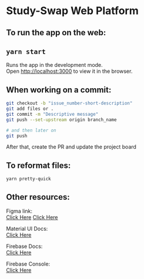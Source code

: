 # Study-Swap Web Platform

## To run the app on the web:

## `yarn start`

Runs the app in the development mode.<br />
Open [http://localhost:3000](http://localhost:3000) to view it in the browser.

## When working on a commit:

```bash
git checkout -b "issue_number-short-description"
git add files or .
git commit -m "Descriptive message"
git push --set-upstream origin branch_name

# and then later on
git push
```

After that, create the PR and update the project board

## To reformat files:

`yarn pretty-quick`

## Other resources:

Figma link: <br />
<a href="https://www.figma.com/file/8zw3KBGDJYy8gjxdvF6eYt/StudySwap-Mockup?node-id=0%3A1" target="_blank">Click Here</a>
[Click Here](https://www.figma.com/file/8zw3KBGDJYy8gjxdvF6eYt/StudySwap-Mockup?node-id=0%3A1)

Material UI Docs: <br />
[Click Here](https://material-ui.com/)

Firebase Docs: <br />
[Click Here](https://firebase.google.com/docs)

Firebase Console: <br />
[Click Here](https://console.firebase.google.com/u/0/project/study-swap/overview)
